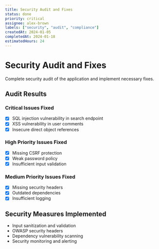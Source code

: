 ```yaml
---
title: Security Audit and Fixes
status: done
priority: critical
assignee: alex-brown
labels: ["security", "audit", "compliance"]
createdAt: 2024-01-05
completedAt: 2024-01-18
estimatedHours: 24
---
```


# Security Audit and Fixes

Complete security audit of the application and implement necessary fixes.

## Audit Results

### Critical Issues Fixed
- [x] SQL injection vulnerability in search endpoint
- [x] XSS vulnerability in user comments
- [x] Insecure direct object references

### High Priority Issues Fixed
- [x] Missing CSRF protection
- [x] Weak password policy
- [x] Insufficient input validation

### Medium Priority Issues Fixed
- [x] Missing security headers
- [x] Outdated dependencies
- [x] Insufficient logging

## Security Measures Implemented

- Input sanitization and validation
- OWASP security headers
- Dependency vulnerability scanning
- Security monitoring and alerting
